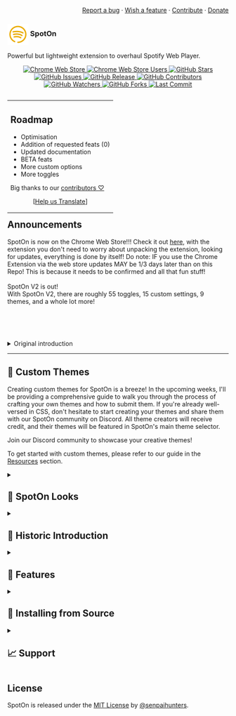<div align="right"> 

<a href="https://github.com/SenpaiHunters/SpotOn/issues/new/choose">Report a bug</a> ·
<a href="https://discord.gg/9hqVqYDpj3">Wish a feature</a> ·
<a href="https://github.com/SenpaiHunters/SpotOn/blob/Main/CONTRIBUTING.md">Contribute</a> ·
<a href="https://github.com/SenpaiHunters/SpotOn/wiki/Donate-&-Support">Donate</a> <br></div>

 <h3><img src="https://github.com/SenpaiHunters/SpotOn/blob/Main/SpotOn/icons/icon32.png?raw=true" style="vertical-align:middle"> SpotOn</h3>
<p>Powerful but lightweight extension to overhaul Spotify Web Player.</p>

<p align="center">
    <a href="https://chrome.google.com/webstore/detail/spoton/hnbcgkmojpjmncmplcnefjnmcbckadff?hl=en&authuser=0">
        <img src="https://img.shields.io/chrome-web-store/v/hnbcgkmojpjmncmplcnefjnmcbckadff?style=for-the-badge" alt="Chrome Web Store" />
    </a>
    <a href="https://chrome.google.com/webstore/detail/spoton/hnbcgkmojpjmncmplcnefjnmcbckadff?hl=en&authuser=0">
        <img src="https://img.shields.io/chrome-web-store/users/hnbcgkmojpjmncmplcnefjnmcbckadff?style=for-the-badge" alt="Chrome Web Store Users" />
    </a>
    <a href="https://github.com/SenpaiHunters/SpotOn">
        <img src="https://img.shields.io/github/stars/SenpaiHunters/SpotOn?style=for-the-badge" alt="GitHub Stars" />
    </a>
    <a href="https://github.com/SenpaiHunters/SpotOn/issues">
        <img src="https://img.shields.io/github/issues/SenpaiHunters/SpotOn?style=for-the-badge" alt="GitHub Issues" />
    </a>
    <a href="https://github.com/SenpaiHunters/SpotOn/releases">
        <img src="https://img.shields.io/github/v/release/SenpaiHunters/SpotOn?style=for-the-badge" alt="GitHub Release" />
    </a>
    <a href="https://github.com/SenpaiHunters/SpotOn/blob/Main/CONTRIBUTING.md">
        <img src="https://img.shields.io/github/contributors/SenpaiHunters/SpotOn?style=for-the-badge" alt="GitHub Contributors" />
    </a>
    <a href="https://github.com/SenpaiHunters/SpotOn/watchers">
        <img src="https://img.shields.io/github/watchers/SenpaiHunters/SpotOn?style=for-the-badge" alt="GitHub Watchers" />
    </a>
    <a href="https://github.com/SenpaiHunters/SpotOn/forks">
        <img src="https://img.shields.io/github/forks/SenpaiHunters/SpotOn?style=for-the-badge" alt="GitHub Forks" />
    </a>
    <a href="https://github.com/SenpaiHunters/SpotOn/commits">
        <img src="https://img.shields.io/github/last-commit/SenpaiHunters/SpotOn?style=for-the-badge" alt="Last Commit" />
    </a>
</p>


<table align="right"><tr><td><h2>Roadmap</h2> <!-- The list below only stays formatted when there is a line break above --> 

 - Optimisation
 - Addition of requested feats (0)
 - Updated documentation
 - BETA feats
 - More custom options
 - More toggles
	
Big thanks to our <a href="https://github.com/senpaihunters/spoton/contributors">contributors ♡</a>
<br><div align="center">[<a href="https://github.com/senpaihunters/spoton/#">Help us Translate</a>]</div>
</td></tr></table>  

<h2>Announcements</h2>
SpotOn is now on the Chrome Web Store!!!
Check it out <a href="https://chrome.google.com/webstore/detail/spoton/hnbcgkmojpjmncmplcnefjnmcbckadff?hl=en&authuser=0">here</a>, with the extension you don't need to worry about unpacking the extension, looking for updates, everything is done by itself! Do note: IF you use the Chrome Extension via the web store updates MAY be 1/3 days later than on this Repo! This is because it needs to be confirmed and all that fun stuff!
</a>
<br>
<br>
SpotOn V2 is out!
<br>
<bold>With SpotOn V2, there are roughly 55 toggles, 15 custom settings, 9 themes, and a whole lot more!</bold>

<br><br><br>

<details><summary>
Original introduction</summary>


<h1 align="center">
  SpotOn
  <br/>
<img width="230" alt="SpotOn Logo" src="https://github.com/SenpaiHunters/SpotOn/assets/103985728/a3285cef-ca9e-4707-b11d-5db07e5703bb">
</h1>

SpotOn is an overhaul of the Spotify Web Player that adds various features and improvements to enhance the user experience.

---
# SpotOn is now on the Chrome Web Store!!!
Check it out [here](https://chrome.google.com/webstore/detail/spoton/hnbcgkmojpjmncmplcnefjnmcbckadff?hl=en&authuser=0), with the extension you don't need to worry about unpacking the extension, looking for updates, everything is done by itself! Do note: IF you use the Chrome Extension via the web store updates MAY be 1/3 days later than on this Repo! This is because it needs to be confirmed and all that fun stuff!



---
# V2 IS OUT!!! Read the release notes in Releases!

*With SpotOn V2, there are roughly 55 toggles, 15 custom settings, 9 themes, and a whole lot more!*

## Something you can help with in this process is creating themes!!! 
Now, this will be easy and I'll create a guide in the coming weeks stepping you through it and the process of submitting your theme(s), but if you know CSS, feel free to make a theme and share it on our discord for now! I'll credit all theme makers, as well as add it to SpotOn's main theme selector!

*Come join our discord to share your themes!*

To add custom themes, please check out the guide on [Resources](https://github.com/SenpaiHunters/SpotOn/blob/Main/Resources/CustomThemes.md)

---


<h1 align="center"> Introduction & Use-case</h1>
SpotOn is a project that enhances the Spotify Web Player by adding new features, improving the user interface, and offering various enhancements. It includes animations, a new font, enhanced Nav & Now Playing bars, a dynamic theme, rainbow controls, and more. With SpotOn, Spotify Web Player users can enhance their music listening experience through options like SpotOn Righter (moves the Nav Bar to the right), SpotOn SonyCopy, SpotOn Speeder, and other improvements. It aims to make the Spotify Web Player more engaging, visually appealing, and user-friendly with small packages of enhancements.


---

<h1 align="center">


  
  
![GitHub watchers](https://img.shields.io/github/watchers/senpaihunters/spoton?style=social)
![GitHub repo size](https://img.shields.io/github/repo-size/senpaihunters/spoton?style=plastic)
![GitHub release (latest by date)](https://img.shields.io/github/v/release/senpaihunters/spoton)
![GitHub contributors](https://img.shields.io/github/contributors/senpaihunters/spoton)
![GitHub all releases](https://img.shields.io/github/downloads/senpaihunters/spoton/total)
  
</h1>


![SpotOn](https://socialify.git.ci/SenpaiHunters/SpotOn/image?description=1&descriptionEditable=SpotOn%20is%20a%20full%20overhaul%20of%20Spotify%20Web%20Player%2C%20read%20the%20GitHub%20for%20full%20features.&font=Raleway&forks=1&issues=1&language=1&name=1&owner=1&pattern=Floating%20Cogs&pulls=1&stargazers=1&theme=Dark)




---



<h1 align="center"> What does SpotOn look like?</h1>


| Before |
| --- |
| ![Before](https://github.com/SenpaiHunters/SpotOn/assets/103985728/0e93c52c-ea88-4b0b-974b-2183d7a4ef0b) |


| After |
| --- | 
| ![SCR-20230612-bqva](https://github.com/SenpaiHunters/SpotOn/assets/103985728/9f279630-c4c9-4a09-87bf-2b7a9fb3d919) |


<h3 align="center">
  
  
> SpotOn gets updated regularly, so this may change or be updated to look more pleasing.
  
  
> You can tone some features to suit your taste. 
  
  
  </h3>




<h2 align="center"> More SpotOn Examples can be found below </h2>

<h3 align="center">
<details> 
  
![SCR-20230618-rpjn](https://github.com/SenpaiHunters/SpotOn/assets/103985728/bfc99f7a-073f-4a5d-9a21-76c0991a19c8)

![SCR-20230612-qsot](https://github.com/SenpaiHunters/SpotOn/assets/103985728/4e831df1-dff3-45d2-ac0d-1236b03b9218)

![SCR-20230607-rtla](https://github.com/SenpaiHunters/SpotOn/assets/103985728/718fac48-c2bf-483e-b846-9a809d049fdc)

![SCR-20230530-sioy](https://github.com/SenpaiHunters/SpotOn/assets/103985728/a13b1035-3954-408d-a6ca-13f3ef63cf97)

![SCR-20230609-nssy](https://github.com/SenpaiHunters/SpotOn/assets/103985728/b96953e0-7919-4eb8-898d-5722278e6ea2)  

</details>
</h3>
  
  
  ***
  
<h2 align="center">Features</h2>

| Feature | Description |
| --- | --- |
| Animations! | Various animations added, including hover animation, spinning albums, skip/reverse animations, playlist hover animation and more! |
| Full toggleable options (soon) | Toggle any option on SpotOn to tweak SpotOn for your liking! |
| New font (Akr) | A new font added, may appear different in other browsers. |
| Lightweight | Less than 1mb, approx. 400kb, super fast loading times, it won't really affect anything~ |
| Overhauled Nav Bar (NB) | NB is now pushed out from the whole menu, rounded, has an album image within, and rainbow controls added. |
| Overhauled Now Playing Bar (NPB) | NPB now has variable size, rounded corners, black haze, full rainbow controls, smaller and rounded album art, reduced overall size, and removed background on `.playback-bar` as well as changed progress bars |
| Hide the Nav Bar! | The Nav Bar can now be hidden by clicking on the line that pops up when the cursor is moved to the edge of the Nav Bar. |
| Hotkeys | Customisable (4- thanks `Manifest 3`) toggles |
| Right-click functionality | Right-click on any page to do a range of things, like jump to your open Spotify tab or create one if there is no open tab. |
| Song timings | Clicking on song time displays the whole song time or remaining time. |
| Dynamic theme | Theme responds to cover art and displays it as background. |
| Centered Lyrics | Lyrics remain in the middle of the screen unless it needs more space |
| Auto lyric search on Genius | Pressing the 'G' icon on the top right initiates the script. |
| Lyrics | Lyrics now have a black border, appropriate size, and can be copied. |
| Capitalized initial letter | First letter of each word is now capitalized. |
| Rounded album art covers | All album art covers are now 15 to 30px rounded. |
| Scrollbar | Sometimes you'll find a rainbow scrollbar! Where is it? You find it! |
| RoundeSometimeser & now playing song | Song hover and now playing song are now rounded. |
| Copy track info | Select 'Copy' when right-clicking on a song. |
Rainbow controls | Various buttons now have rainbow controls, including full screen, lyrics, like songs, queues, devices, volume, PiP, repeat, and shuffle. |
| Removed Spotify Logo | Spotify logo has been removed. |
| Removed 'Install' app | 'Install' app has been removed from the above album art cover in Nav Bar. |
| Removed 'Upgrade' button | 'Upgrade' app button has been removed from the top bar. |
| Removed Podcasts from Homepage | Podcasts have been removed, but can still be found in 'Your Library'. |
| Removal of bottom content bar | Bottom content bar hosting social links (etc) has been removed. |
| Removed device streaming info | Device streaming info has been removed from the bottom bar. |
| Misc performance and bug fixes | Various performance and bug fixes have been implemented, including quicker loading times and search times. |
| Increased site-wide readability | Site-wide readability has been improved, particularly on lyrics and larger content. |
| Addition of Hotkeys | Hotkeys have been added and can be accessed by pressing 'Shift + ?' or '⌘ + ?'. |

***

<h2 align="center">Other SpotOns</h2>

| SpotOn | Description |
| --- | --- |
| ***SpotOn*** | The main use of SpotOn, with the features boasted above (there is also a userscript of SpotOn if you use Safari) |
| ***SpotOn Arc Version*** | The main use of SpotOn, however, instead of the dynamic cover art it matches your Arc theme (for Arc Browser ONLY) and can be customised, see documentation!) |
| ***SpotOn Enhanced Search*** | You can search by Song, Artist, Album, Release Year, Genre, or any combination of those. |
| ***SpotOn Genius Lyric Searcher*** | Search for the lyrics on Genius.com if Spotify doesn't have them |
| ***SpotOn Genius Song Replacer*** | Allow Genius.com to use open.spotify.com to host the music, instead of Apple Music. |
| ***SpotOn Hotkeys*** | Customisable Hotkeys for Spotify |
| ***SpotOn MenubarToggle*** | Toggle the NB to show or not |
| ***SpotOn MiniPlayer*** | A MiniPlayer for Spotify |
| ***SpotOn Queue Expander*** | Adds send to top of queue, shuffle queue, and send to bottom |
| ***SpotOn Righter*** | Shift NB to the right |
| ***SpotOn SongCopy*** | Copy the song name and artist to your clipboard |
| ***SpotOn Speeder*** | Adds a speeder to Spotify to change the speed from 0.1 to 200% playing speed |


***


<h2 align="center">Installation</h2> 

https://user-images.githubusercontent.com/103985728/236811226-3070dfb3-85e9-4195-922e-40ab8a4bdf35.mp4

To install SpotOn, follow these steps:

1. Clone the repository to your local machine (download as a zip or `git clone https://github.com/SenpaiHunters/SpotOn`).
2. Open your preferred browser and navigate to `chrome://extensions`.
3. Enable Developer mode by toggling the switch in the top-right corner.
4. Click the "Load unpacked" button and select the `SpotOn` folder.
5. SpotOn should now be installed and ready to use.


To uninstall SpotOn, follow these steps:

1. Open your preferred browser and navigate to `chrome://extensions`.
2. Find SpotOn in the list of installed extensions.
3. Click the "Remove" button next to SpotOn.
4. Confirm that you want to remove the extension.





<h2 align="center">Browser Support</h2>

| Browser | Support |
| --- | --- |
| Arc | ✅ |
| Firefox | ✅ |
| Chrome | ✅ |
| Orion | ✅ |
| Opera GX | ✅ |
| Brave | ✅ |
| Vivaldi | ✅ |
| Edge | ✅ |
| NAVER Whale | ✅ |
| Thorium  | ✅ |
| Beam browser  | ??? |
| Iceraven | ??? |
| SigmaOS | ❌ - Not popular enough |
| Safari | ❌ - Only supported via a Userscript |


***


<h2 align="center">Hidden Nav Bar</h2> 

https://user-images.githubusercontent.com/103985728/221404396-20eecdd2-1221-42b7-9e88-13faa5121f89.mp4


- Still works with SpotOn Righter

<h2 align="center">Copy song name & artist</h2>

| Feature | Description |
| --- | --- |
| Copy song name and artist | Adds a button for copying the artist and song name when right-clicking. This will not be a Chrome extension, instead will require a Userscript. |
| Right-click Imbedded right into Spotify's Menu |
| ![Embedded right into Spotify's Menu](https://user-images.githubusercontent.com/103985728/195324014-728d02a2-af67-4051-8582-ae701f3861c9.png) | When right-clicking you'll see `copy track info`, once you press that the script will copy the song name & artist into your clipboard for copying. |
| Clean copy box, a clean copy box shows up! | 
| ![A Imbedded box](https://user-images.githubusercontent.com/103985728/195324024-6f64e4ce-c5ce-41e8-945e-614f5bee2145.png) | A box will show once copying is successful |

<h2 align="center">Genius Intergration</h2> 

| Genius integration |   |
| --- | --- |
| Note for Genius to work, you might need to add/have an active Genius account. Again, this is a userscript and will not be transferred to a Chrome extension as the APIs it uses are not supported on Chrome extensions |   |
| How do I enable 'No Spotify Lyrics? Then Let's Check Genius!' |   |
| 1. Click on Tampermonkey (or any userscript) | ![Click on Tampermonkey](https://user-images.githubusercontent.com/103985728/195988967-4ed93961-7b84-4b0c-9938-a2aba8b075f8.png) |
| 2. Click on "No Spotify Lyrics? Then Let's Check Genius! Show Lyrics" | ![SCR-20221016-l5](https://user-images.githubusercontent.com/103985728/195988969-c1b47c85-86b1-40ac-8253-f1bb183f2e5d.png) |
| 3. It'll automatically load in, with the current playing song with the lyrics if Genius has it. - __NOTE__ Having this open will reduce song loading speed if you have a lot going on in the background - To enable this, simply press the 'Hide Lyrics' then reopen the lyrics by pressing the 'G' on the top right. (Pic for ref) |   |
| Picture for reference. | <img width="122" alt="image" src="https://user-images.githubusercontent.com/103985728/221405927-d81eba89-2b07-48aa-a393-cba34a0ab2a1.png"> |
| Lyrics shown to the right of the page | <img width="1000" alt="image" src="https://user-images.githubusercontent.com/103985728/221405828-a6c6f3b9-7dce-42a2-884e-e2885fa100a0.png"> |
| 4. To hide the sidebar, either reload or press 'hide'. - If you reloaded repeat steps 1 & 2 to reenable it. | ![SCR-20221016-lj](https://user-images.githubusercontent.com/103985728/195988974-03d14f4d-e4ad-4370-b6d4-c48c7df55089.png) |
| 5. If you press 'Hide' you'll see a little Genius Button cleanly off to the right - If you reloaded repeat steps 1 & 2 for the button to come back. | <img width="122" alt="image" src="https://user-images.githubusercontent.com/103985728/221405927-d81eba89-2b07-48aa-a393-cba34a0ab2a1.png"> |


<h2 align="center">Troubleshooting</h2>

If you encounter any issues with SpotOn, please try the following troubleshooting steps:

1. Check for Extension updates.
2. Disable and then re-enable the extension.
3. Clear your browser's cache and cookies.
4. Restart your browser.
5. Check to see the issue, that being loading times or a formatting issue.
6. If the issue persists, please report it on the project's GitHub page or contact the developer for technical support.



<h2 align="center">📝 Contributing</h2>

If you would like to contribute to SpotOn, please follow these guidelines:

1. Fork the repository and create a new branch for your changes.
2. Make your changes and test them thoroughly.
3. Submit a pull request with a clear description of your changes and why they are necessary.
4. Your pull request will be reviewed and merged if it meets the project's standards.

- Furthermore, you can contribute by reporting bugs or suggesting new features by opening an issue on the project’s GitHub page.


<h2 align="center">Supporting the Project</h2>
If you would like to support the development of SpotOn, there are several ways to do so:

- Spread the word about the project on social media or other platforms.
- Donate to the project’s developers to help cover development costs.
   - [Buymeacoffee](https://www.buymeacoffee.com/KamiAMVS)
- Contribute code or documentation to the project to help improve it.


Thank you for your support!


<h2 align="center">License</h2>
SpotOn is licensed under the MIT License. See the LICENSE file for more information.

---

Please note that SpotOn is not affiliated with Spotify. It is an open-source project developed and maintained by the SpotOn community.


</details> <hr>



<h2>🎁 Custom Themes</h2>

Creating custom themes for SpotOn is a breeze! In the upcoming weeks, I'll be providing a comprehensive guide to walk you through the process of crafting your own themes and how to submit them. If you're already well-versed in CSS, don't hesitate to start creating your themes and share them with our SpotOn community on Discord. All theme creators will receive credit, and their themes will be featured in SpotOn's main theme selector.

Join our Discord community to showcase your creative themes!

To get started with custom themes, please refer to our guide in the <a href="https://github.com/SenpaiHunters/SpotOn/blob/Main/Resources/CustomThemes.md">Resources</a> section.

<details><summary><h2>👀 SpotOn Looks</h2></summary>
<img width="1552" alt="Preview 1" src="https://github.com/SenpaiHunters/SpotOn/assets/103985728/9f216ebe-3214-41da-9a47-b68f293575d8">
<img width="1552" alt="Preview 2" src="https://github.com/SenpaiHunters/SpotOn/assets/103985728/e15dfd12-e082-4803-b5dc-bfc4e10ba826">
<img width="1552" alt="Preview 3" src="https://github.com/SenpaiHunters/SpotOn/assets/103985728/85568370-ac9a-45e9-bd94-bc4c57e92f30">

![Preview 4](https://github.com/SenpaiHunters/SpotOn/assets/103985728/2a4b0e5b-9199-4f0b-a43b-e7c2d7293950)
![Preview 5](https://github.com/SenpaiHunters/SpotOn/assets/103985728/0e265089-6ed8-4b94-a0dc-4185c5d4db74)
![Preview 6](https://github.com/SenpaiHunters/SpotOn/assets/103985728/96cee3cb-064d-4a6a-b497-747d22b0b3ba)
  
</details>

<details><summary><h2>📜 Historic Introduction</h2></summary>

[SpotOn](https://chrome.google.com/webstore/detail/spoton/hnbcgkmojpjmncmplcnefjnmcbckadff?hl=en&authuser=0) is an extension I developed to elevate your Spotify experience. It's a versatile one-stop shop equipped with numerous features to enhance Spotify while remaining lightweight. From customizable toggles to remove specific elements or buttons, to full-fledged custom CSS for personalizing your Spotify's appearance, SpotOn offers it all and is entirely user-expandable.

<p align="center">
<a href="https://chrome.google.com/webstore/detail/spoton/hnbcgkmojpjmncmplcnefjnmcbckadff?hl=en&authuser=0">
        <img src="https://img.shields.io/chrome-web-store/v/hnbcgkmojpjmncmplcnefjnmcbckadff?style=for-the-badge" alt="chrome-web-store-link" /><img src="https://img.shields.io/chrome-web-store/users/hnbcgkmojpjmncmplcnefjnmcbckadff?style=for-the-badge" alt="Chrome-users" /></a> </p>

**Key Features of SpotOn**:
- Custom toggles
- Theme customization
- Album art downloader
- Color picker
- Color history
- Color settings

Explore the [full list of features](https://github.com/SenpaiHunters/SpotOn/wiki/Features).

🔧 **Installing SpotOn from Source**
1. **Download & extract the [latest version](https://github.com/senpaihunters/spoton/archive/refs/heads/master.zip) or [release](https://github.com/senpaihunters/spoton/releases)**.
   
   - **Safari**:
     - 2. Currently unsupported as an extension.
     - 3. Supported as a userscript.
     - 4. Copy the code from [here](https://github.com/SenpaiHunters/SpotOn/blob/Main/SpotOn%20Userscript/userscript.js).
     - 5. Paste it into your userscript and save.
   
   - **Chrome / Chromium / Brave / Edge / Vivaldi**:
     - 2. Go to your browser's Extensions page (*chrome://extensions/*).
     - 3. Activate "Developer mode."
     - 4. Click the "Load unpacked" button and select the extracted folder.

#### Web Browser Support 
|[Brave](https://brave.com) | [Chromium](https://github.com/chromium/chromium) | [Chrome](https://chrome.google.com/webstore/detail/spoton/hnbcgkmojpjmncmplcnefjnmcbckadff?hl=en&authuser=0) | [Edge](https://www.microsoft.com/edge) | [Firefox](https://foundation.mozilla.org) | [Opera](https://addons.opera.com) | [Safari](https://www.apple.com/safari/) | [Vivaldi](https://github.com/ric2b/Vivaldi-browser) |
| --------- | --------- | --------- | --------- | --------- | --------- | --------- | --------- |
| 0.52+ | 49.0+ | 49.0+ | 79.0+ | 44.0+ | 36.0+ | x.x+ | 1.0+ | 
</details>

<details><summary><h2>🧰 Features</h2></summary>

SpotOn offers a range of features to enhance your Spotify experience:
- Custom toggles
- Theme customization
- Custom CSS
- Album art downloader
- Color picker
- Color history
- Color settings

Explore the [full list of features](https://github.com/SenpaiHunters/SpotOn/wiki/Features).
</details>

<details><summary><h2>🔧 Installing from Source</h2></summary>

To install SpotOn from source, follow these steps:
1. **Download & extract the latest version from the [release](https://github.com/senpaihunters/spoton/releases)**.

   - **Safari**:
     - 2. Currently unsupported as an extension.
     - 3. Supported as a userscript.
     - 4. Copy the code from [here](https://github.com/SenpaiHunters/SpotOn/blob/Main/SpotOn%20Userscript/userscript.js).
     - 5. Paste it into your userscript and save.

   - **Arc / Chrome / Chromium / Brave / Edge / Vivaldi**:
     - 2. Go to your browser's Extensions page (*chrome://extensions/*).
     - 3. Activate "Developer mode."
     - 4. Click the "Load unpacked" button and select the extracted folder.

   - **Web Store**:
     - 2. Visit the [Web Store](https://chrome.google.com/webstore/detail/spoton/hnbcgkmojpjmncmplcnefjnmcbckadff?hl=en&authuser=0).
     - 3. Click "Add to Chrome."
     - 4. Review and confirm the permissions.
     - 5. Explore customization options on the settings page.
</details>

<details><summary><h2>📈 Support</h2></summary>
<p align="center">
    Very easy to get support, either reach out on our discord which I am on 24/7 and check it daily!
</p>
</details>

## License

SpotOn is released under the [MIT License](/LICENSE) by [@senpaihunters](https://github.com/senpaihunters).
